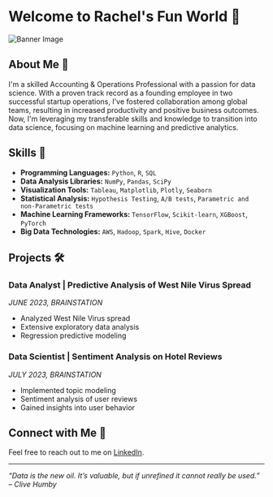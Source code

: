 # Welcome to Rachel's Fun World 👋

![Banner Image](https://img.freepik.com/free-vector/green-technology-background-creative-lighting-template-background-vector-illustration_1142-11469.jpg?w=900&t=st=1691038861~exp=1691039461~hmac=0977c19a61999c3cdeb2007a32ae3749e96e5d33c7a3fe562f49dee8d7b9d821)

## About Me 📝

I'm a skilled Accounting & Operations Professional with a passion for data science. With a proven track record as a founding employee in two successful startup operations, I've fostered collaboration among global teams, resulting in increased productivity and positive business outcomes. Now, I'm leveraging my transferable skills and knowledge to transition into data science, focusing on machine learning and predictive analytics.

## Skills 🚀

- **Programming Languages:** `Python`, `R`, `SQL`
- **Data Analysis Libraries:** `NumPy`, `Pandas`, `SciPy`
- **Visualization Tools:** `Tableau`, `Matplotlib`, `Plotly`, `Seaborn`
- **Statistical Analysis:** `Hypothesis Testing`, `A/B tests`, `Parametric and non-Parametric tests`
- **Machine Learning Frameworks:** `TensorFlow`, `Scikit-learn`, `XGBoost`, `PyTorch`
- **Big Data Technologies:** `AWS`, `Hadoop`, `Spark`, `Hive`, `Docker`

## Projects 🛠️

### Data Analyst | Predictive Analysis of West Nile Virus Spread
_JUNE 2023, BRAINSTATION_
- Analyzed West Nile Virus spread
- Extensive exploratory data analysis
- Regression predictive modeling

### Data Scientist | Sentiment Analysis on Hotel Reviews
_JULY 2023, BRAINSTATION_
- Implemented topic modeling
- Sentiment analysis of user reviews
- Gained insights into user behavior

## Connect with Me 🤝

Feel free to reach out to me on [LinkedIn]([https://www.linkedin.com/in/rachellliao/]).

---

_“Data is the new oil. It’s valuable, but if unrefined it cannot really be used.” – Clive Humby_
